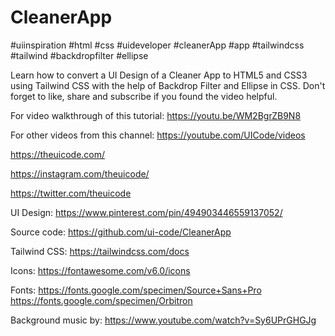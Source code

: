 # CleanerApp

#uiinspiration #html #css #uideveloper #cleanerApp #app #tailwindcss #tailwind #backdropfilter #ellipse

Learn how to convert a UI Design of a Cleaner App to HTML5 and CSS3 using Tailwind CSS with the help of Backdrop Filter and Ellipse in CSS. Don't forget to like, share and subscribe if you found the video helpful.

For video walkthrough of this tutorial:
https://youtu.be/WM2BgrZB9N8

For other videos from this channel:
https://youtube.com/UICode/videos

https://theuicode.com/

https://instagram.com/theuicode/

https://twitter.com/theuicode

UI Design: https://www.pinterest.com/pin/494903446559137052/

Source code: https://github.com/ui-code/CleanerApp

Tailwind CSS:
https://tailwindcss.com/docs

Icons:
https://fontawesome.com/v6.0/icons

Fonts:
https://fonts.google.com/specimen/Source+Sans+Pro
https://fonts.google.com/specimen/Orbitron

Background music by:
https://www.youtube.com/watch?v=Sy6UPrGHGJg


